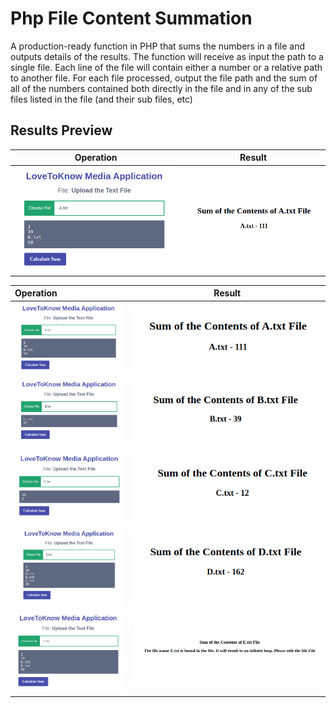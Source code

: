 # Php File Content Summation

A production-ready function in PHP that sums the numbers in a file and outputs details of the results. The function will receive as input the path to a single file. Each line of the file will contain either a number or a relative path to another file. For each file processed, output the file path and the sum of all of the numbers contained both directly in the file and in any of the sub files listed in the file (and their sub files, etc)


## Results Preview

| Operation | Result  |
| :---:   | :-: |
| ![alt text](https://github.com/mohamednourdine/php-file-content-summation/blob/main/results/a.png?raw=true) | ![alt text](https://github.com/mohamednourdine/php-file-content-summation/blob/main/results/a-result.png?raw=true) |
     
| Operation  | Result  | 
| :------------ |:---------------:| 
| ![alt text](https://github.com/mohamednourdine/php-file-content-summation/blob/main/results/a.png?raw=true)     | ![alt text](https://github.com/mohamednourdine/php-file-content-summation/blob/main/results/a-result.png?raw=true) | 
| ![alt text](https://github.com/mohamednourdine/php-file-content-summation/blob/main/results/b.png?raw=true)     | ![alt text](https://github.com/mohamednourdine/php-file-content-summation/blob/main/results/b-result.png?raw=true)        |  
| ![alt text](https://github.com/mohamednourdine/php-file-content-summation/blob/main/results/c.png?raw=true) | ![alt text](https://github.com/mohamednourdine/php-file-content-summation/blob/main/results/c-result.png?raw=true)        | 
| ![alt text](https://github.com/mohamednourdine/php-file-content-summation/blob/main/results/d.png?raw=true) | ![alt text](https://github.com/mohamednourdine/php-file-content-summation/blob/main/results/d-result.png?raw=true)        | 
| ![alt text](https://github.com/mohamednourdine/php-file-content-summation/blob/main/results/e.png?raw=true) | ![alt text](https://github.com/mohamednourdine/php-file-content-summation/blob/main/results/e-result.png?raw=true)        | 



